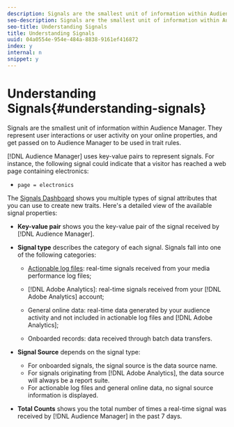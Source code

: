 ```yaml
---
description: Signals are the smallest unit of information within Audience Manager. They represent user interactions or user activity on your online properties, and get passed on to Audience Manager to be used in trait rules.
seo-description: Signals are the smallest unit of information within Audience Manager. They represent user interactions or user activity on your online properties, and get passed on to Audience Manager to be used in trait rules.
seo-title: Understanding Signals
title: Understanding Signals
uuid: 04a0554e-954e-484a-8838-9161ef416872
index: y
internal: n
snippet: y
---
```


# Understanding Signals{#understanding-signals}

Signals are the smallest unit of information within Audience Manager. They represent user interactions or user activity on your online properties, and get passed on to Audience Manager to be used in trait rules.



[!DNL Audience Manager] uses key-value pairs to represent signals. For instance, the following signal could indicate that a visitor has reached a web page containing electronics:

* `page = electronics`

The [Signals Dashboard](../../c-features/data-explorer/data-explorer-signals-dashboard.md#concept_5E4B0FB02D8F4F3DAA5B6F8CF9A4E4C2) shows you multiple types of signal attributes that you can use to create new traits. Here's a detailed view of the available signal properties:

* **Key-value pair** shows you the key-value pair of the signal received by [!DNL Audience Manager]. 

* **Signal type** describes the category of each signal. Signals fall into one of the following categories:

    * [Actionable log files](https://marketing.adobe.com/resources/help/en_US/aam/actionable-log-files.html): real-time signals received from your media performance log files; 
    * [!DNL Adobe Analytics]: real-time signals received from your [!DNL Adobe Analytics] account; 
    
    * General online data: real-time data generated by your audience activity and not included in actionable log files and [!DNL Adobe Analytics]; 
    * Onboarded records: data received through batch data transfers.

* **Signal Source** depends on the signal type:

    * For onboarded signals, the signal source is the data source name. 
    * For signals originating from [!DNL Adobe Analytics], the data source will always be a report suite. 
    * For actionable log files and general online data, no signal source information is displayed.

* **Total Counts** shows you the total number of times a real-time signal was received by [!DNL Audience Manager] in the past 7 days. 

  <!-- 

Percentage Change is removed for GA. To be updated maybe for Phase 2 when it will likely be replaced with a graph. 
<b>Percentage Change</b> shows you the variation of the total counts in the current interval compared to the previous 7 days interval.

 -->

* **Included in Traits** shows you whether the signal is part of any trait. Click the arrow to see the traits that include the corresponding signal. For signals that are not part of any trait, the column value changes to **[!UICONTROL Create Onboarded Trait]** or **[!UICONTROL Create Rule-Based Trait]**

## Signal Data Refresh Frequency {#section_AB302DAE20254D6C9FE9543AECD6D35C}

Due to the large amount of data that Audience Manager processes on a daily basis, [!UICONTROL Data Explorer] refreshes the displayed signal data at fixed time intervals, depending on the signal type:

* Real-time signal data (actionable log files, Adobe Analytics data, and general online data) is refreshed every 4 to 6 hours. 
* Onboarded signal data is refreshed every 24 hours.

## Related Concepts {#section_A27A493528C64548BA98D018792C2A31}

[Signals, Traits, and Segments](https://marketing.adobe.com/resources/help/en_US/aam/c_signal_trait_segment.html) 
